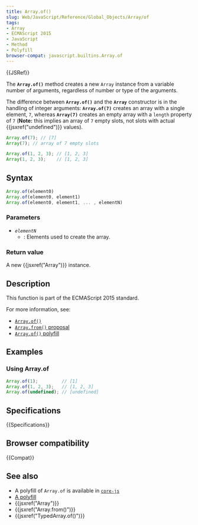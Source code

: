 ```yaml
---
title: Array.of()
slug: Web/JavaScript/Reference/Global_Objects/Array/of
tags:
- Array
- ECMAScript 2015
- JavaScript
- Method
- Polyfill
browser-compat: javascript.builtins.Array.of
---
```

{{JSRef}}

The **`Array.of()`** method creates a new `Array` instance from a variable
number of arguments, regardless of number or type of the arguments.

The difference between **`Array.of()`** and the **`Array`** constructor is in
the handling of integer arguments: **`Array.of(7)`** creates an array with a
single element, `7`, whereas **`Array(7)`** creates an empty array with a
`length` property of `7` (**Note:** this implies an array of `7` empty slots,
not slots with actual {{jsxref("undefined")}} values).

```js
Array.of(7); // [7]
Array(7); // array of 7 empty slots

Array.of(1, 2, 3); // [1, 2, 3]
Array(1, 2, 3);    // [1, 2, 3]
```

## Syntax

```js
Array.of(element0)
Array.of(element0, element1)
Array.of(element0, element1, ... , elementN)
```

### Parameters

*   <code><var>element<em>N</em></var></code>
    *   : Elements used to create the array.

### Return value

A new {{jsxref("Array")}} instance.

## Description

This function is part of the ECMAScript 2015 standard.

For more information, see:

*   [`Array.of()`](https://gist.github.com/rwaldron/1074126)
*   [`Array.from()` proposal](https://gist.github.com/rwaldron/1074126)
*   [`Array.of()` polyfill](https://gist.github.com/rwaldron/3186576)

## Examples

### Using Array.of

```js
Array.of(1);         // [1]
Array.of(1, 2, 3);   // [1, 2, 3]
Array.of(undefined); // [undefined]
```

## Specifications

{{Specifications}}

## Browser compatibility

{{Compat}}

## See also

*   A polyfill of `Array.of` is available in
    [`core-js`](https://github.com/zloirock/core-js#ecmascript-array)
*   [A polyfill](https://github.com/behnammodi/polyfill/blob/master/array.polyfill.js)
*   {{jsxref("Array")}}
*   {{jsxref("Array.from()")}}
*   {{jsxref("TypedArray.of()")}}
